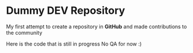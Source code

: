 # Dummy DEV Repository

My first attempt to create a repository in **GitHub** and made contributions to the community

Here is the code that is still in progress
No QA for now :)
